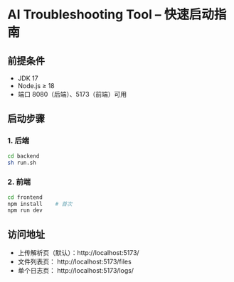 # AI Troubleshooting Tool – 快速启动指南

## 前提条件

- JDK 17
- Node.js ≥ 18
- 端口 8080（后端）、5173（前端）可用

## 启动步骤

### 1. 后端

```bash
cd backend
sh run.sh
```

### 2. 前端

```bash
cd frontend
npm install    # 首次
npm run dev
```

## 访问地址

- 上传解析页（默认）：http://localhost:5173/
- 文件列表页： http://localhost:5173/files
- 单个日志页： http://localhost:5173/logs/<uuid>

